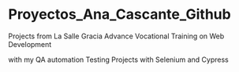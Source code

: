 # Proyectos_Ana_Cascante_Github

Projects from La Salle Gracia Advance Vocational Training on Web Development

with my QA automation Testing Projects with Selenium and Cypress
